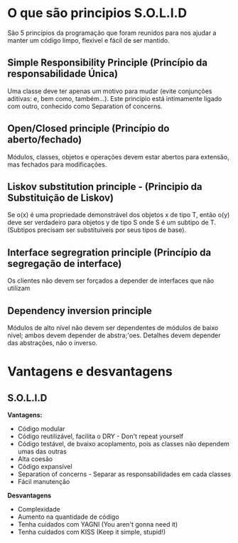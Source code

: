 # O que são principios S.O.L.I.D

São 5 princípios da programação que foram reunidos para nos ajudar a manter um código limpo, flexivel e fácil de ser mantido.

## Simple Responsibility Principle (Princípio da responsabilidade Única)
Uma classe deve ter apenas um motivo para mudar (evite conjunções aditivas: e, bem como, também...).
Este princípio está intimamente ligado com outro, conhecido como Separation of concerns.

## Open/Closed principle (Princípio do aberto/fechado)
Módulos, classes, objetos e operações devem estar abertos para extensão, mas fechados para modificações.

## Liskov substitution principle - (Principio da Substituição de Liskov)
Se o(x) é uma propriedade demonstrável dos objetos x de tipo T, então o(y) deve ser verdadeiro para objetos y de tipo S onde S é um subtipo de T. (Subtipos precisam ser substituíveis por seus tipos de base).

## Interface segregration principle (Princípio da segregação de interface)
Os clientes não devem ser forçados a depender de interfaces que não utilizam

## Dependency inversion principle
Módulos de alto nível não devem ser dependentes de módulos de baixo nível; ambos devem depender de abstra;'oes. Detalhes devem depender das abstrações, não o inverso.

# Vantagens e desvantagens

## S.O.L.I.D

**Vantagens:**
  - Código modular
  - Código reutilizável, facilita o DRY - Don't repeat yourself
  - Código testável, de bvaixo acoplamento, pois as classes não dependem umas das outras
  - Alta coesão
  - Código expansível
  - Separation of concerns - Separar as responsabilidades em cada classes
  - Fácil manutenção

**Desvantagens**
  - Complexidade
  - Aumento na quantidade de código
  - Tenha cuidados com YAGNI (You aren't gonna need it)
  - Tenha cuidados com KISS (Keep it simple, stupid!)


